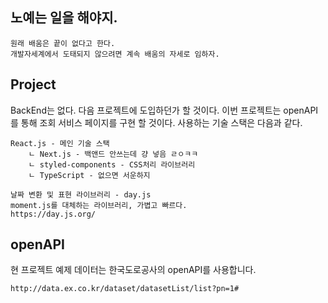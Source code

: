 ## 노예는 일을 해야지.

```
원래 배움은 끝이 없다고 한다.
개발자세계에서 도태되지 않으려면 계속 배움의 자세로 임하자.
```

## Project

BackEnd는 없다. 다음 프로젝트에 도입하던가 할 것이다.
이번 프로젝트는 openAPI를 통해 조회 서비스 페이지를 구현 할 것이다.
사용하는 기술 스택은 다음과 같다.

```
React.js - 메인 기술 스택
    ㄴ Next.js - 백앤드 안쓰는데 걍 넣음 ㄹㅇㅋㅋ
    ㄴ styled-components - CSS처리 라이브러리
    ㄴ TypeScript - 없으면 서운하지
```

```
날짜 변환 및 표현 라이브러리 - day.js
moment.js를 대체하는 라이브러리, 가볍고 빠르다.
https://day.js.org/
```

## openAPI

현 프로젝트 예제 데이터는 한국도로공사의 openAPI를 사용합니다.

```
http://data.ex.co.kr/dataset/datasetList/list?pn=1#
```
